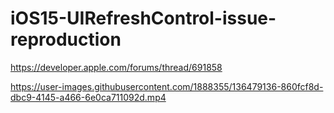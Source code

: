 # iOS15-UIRefreshControl-issue-reproduction

https://developer.apple.com/forums/thread/691858


https://user-images.githubusercontent.com/1888355/136479136-860fcf8d-dbc9-4145-a466-6e0ca711092d.mp4

